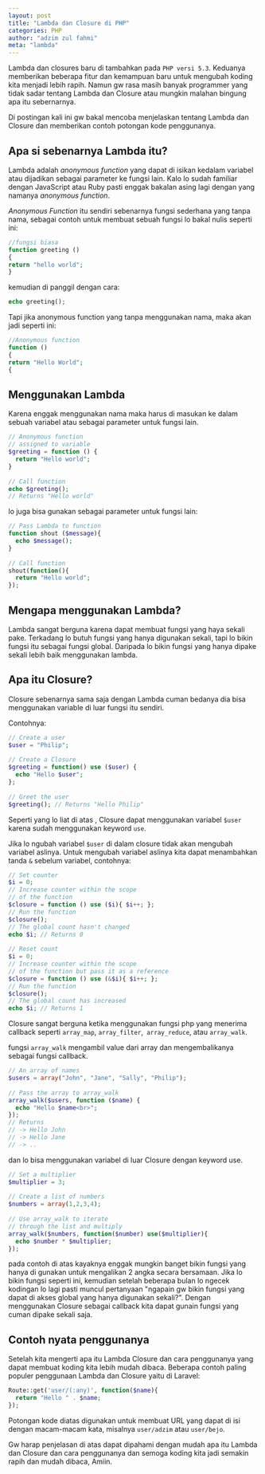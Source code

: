 ```yaml
---
layout: post
title: "Lambda dan Closure di PHP"
categories: PHP
author: "adzim zul fahmi"
meta: "lambda"
---
```


Lambda dan closures baru di tambahkan pada `PHP versi 5.3`. Keduanya memberikan beberapa fitur dan kemampuan baru untuk mengubah koding kita  menjadi lebih rapih. Namun gw rasa masih banyak programmer yang tidak sadar tentang Lambda dan Closure atau mungkin malahan bingung apa itu sebernarnya.

Di postingan kali ini gw bakal mencoba menjelaskan tentang Lambda dan Closure  dan memberikan contoh potongan kode penggunanya.

**Apa si sebenarnya Lambda itu?**
-----------------------------

Lambda adalah *anonymous function*  yang dapat di isikan kedalam variabel atau dijadikan sebagai parameter ke fungsi lain. Kalo lo sudah familiar dengan JavaScript atau Ruby pasti enggak bakalan asing lagi dengan yang namanya *anonymous function*.

*Anonymous Function* itu sendiri sebenarnya fungsi sederhana yang tanpa nama, sebagai contoh  untuk membuat sebuah fungsi lo bakal nulis seperti ini:

```php
//fungsi biasa
function greeting ()
{
return "hello world";
}
```

kemudian di panggil dengan cara:

```php
echo greeting();
```

Tapi jika anonymous function yang tanpa menggunakan nama, maka akan jadi seperti ini:

```php
//Anonymous function
function ()
{
return "Hello World";
{
```


**Menggunakan Lambda**
------------------

Karena enggak menggunakan nama maka harus di masukan ke dalam sebuah variabel atau sebagai parameter untuk fungsi lain.

```php
// Anonymous function
// assigned to variable
$greeting = function () {
  return "Hello world";
}
 
// Call function
echo $greeting();
// Returns "Hello world"
```

lo juga bisa gunakan sebagai parameter untuk fungsi lain:
```php
// Pass Lambda to function
function shout ($message){
  echo $message();
}
 
// Call function
shout(function(){
  return "Hello world";
});
```

**Mengapa menggunakan Lambda?**
---------------------------

Lambda sangat berguna karena dapat membuat fungsi yang haya sekali pake. Terkadang lo butuh fungsi yang hanya digunakan sekali, tapi lo bikin fungsi itu sebagai fungsi global. Daripada lo bikin fungsi yang hanya dipake sekali lebih baik menggunakan lambda.

**Apa itu Closure?**
----------------
Closure sebenarnya sama saja dengan Lambda cuman bedanya dia bisa menggunakan variable di luar fungsi itu sendiri.

Contohnya:
```php
// Create a user
$user = "Philip";
 
// Create a Closure
$greeting = function() use ($user) {
  echo "Hello $user";
};
 
// Greet the user
$greeting(); // Returns "Hello Philip"
```

Seperti yang lo liat di atas , Closure dapat menggunakan variabel ``$user`` karena sudah menggunakan keyword ``use``.

Jika lo ngubah variabel ``$user`` di dalam closure tidak akan mengubah variabel aslinya. Untuk mengubah variabel aslinya  kita dapat menambahkan tanda ``&`` sebelum variabel, contohnya:

```php
// Set counter
$i = 0;
// Increase counter within the scope
// of the function
$closure = function () use ($i){ $i++; };
// Run the function
$closure();
// The global count hasn't changed
echo $i; // Returns 0
 
// Reset count
$i = 0;
// Increase counter within the scope
// of the function but pass it as a reference
$closure = function () use (&$i){ $i++; };
// Run the function
$closure();
// The global count has increased
echo $i; // Returns 1
```

Closure sangat berguna ketika menggunakan fungsi php yang menerima callback seperti ``array_map``, ``array_filter``,`` array_reduce``, atau ``array_walk``.

fungsi ```array_walk``` mengambil value dari array dan mengembalikanya sebagai fungsi callback.
```php
// An array of names
$users = array("John", "Jane", "Sally", "Philip");
 
// Pass the array to array_walk
array_walk($users, function ($name) {
  echo "Hello $name<br>";
});
// Returns
// -> Hello John
// -> Hello Jane
// -> ..
```


dan lo bisa menggunakan variabel di luar Closure dengan keyword use.
```php
// Set a multiplier
$multiplier = 3;
 
// Create a list of numbers
$numbers = array(1,2,3,4);
 
// Use array_walk to iterate
// through the list and multiply
array_walk($numbers, function($number) use($multiplier){
  echo $number * $multiplier;
});
```

pada contoh di atas kayaknya enggak mungkin banget bikin fungsi yang hanya di gunakan untuk mengalikan 2 angka secara bersamaan. Jika lo bikin fungsi seperti ini, kemudian setelah beberapa bulan lo ngecek kodingan lo lagi pasti muncul pertanyaan "ngapain gw bikin fungsi yang dapat di akses global yang hanya digunakan sekali?". Dengan menggunakan Closure sebagai callback kita dapat gunain fungsi yang cuman dipake sekali saja.

**Contoh nyata penggunanya**
------------------------

Setelah kita mengerti apa itu Lambda Closure dan cara penggunanya yang dapat membuat koding kita lebih mudah dibaca. Beberapa contoh paling populer penggunaan Lambda dan Closure yaitu di Laravel:
```php
Route::get('user/(:any)', function($name){
  return "Hello " . $name;
});
```

Potongan kode diatas digunakan untuk membuat URL yang dapat di isi dengan macam-macam kata, misalnya `user/adzim` atau `user/bejo`.

Gw harap penjelasan di atas dapat dipahami dengan mudah apa itu Lambda dan Closure dan cara penggunanya dan semoga koding kita jadi semakin rapih dan mudah dibaca, Amiin.
